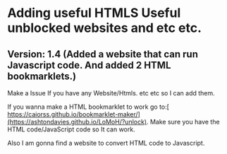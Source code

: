 # Adding useful HTMLS Useful unblocked websites and etc etc.

## Version: 1.4 (Added a website that can run Javascript code. And added 2 HTML bookmarklets.)

 Make a Issue If you have any Website/Htmls. etc etc so I can add them.

If you wanna make a HTML bookmarklet to work go to:[ https://caiorss.github.io/bookmarklet-maker/](https://ashtondavies.github.io/LoMoH/?unlock). Make sure you have the HTML code/JavaScript code so It can work.

Also I am gonna find a website to convert HTML code to Javascript.
